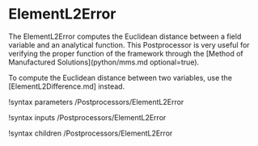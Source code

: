 # ElementL2Error

The ElementL2Error computes the Euclidean distance between a field variable and an analytical function. This Postprocessor
is very useful for verifying the proper function of the framework through the [Method of Manufactured Solutions](python/mms.md optional=true).

To compute the Euclidean distance between two variables, use the [ElementL2Difference.md] instead.

!syntax parameters /Postprocessors/ElementL2Error

!syntax inputs /Postprocessors/ElementL2Error

!syntax children /Postprocessors/ElementL2Error
